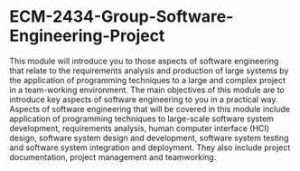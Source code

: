 # ECM-2434-Group-Software-Engineering-Project
This module will introduce you to those aspects of software engineering that relate to the requirements analysis and production of large systems by the application of programming techniques to a large and complex project in a team-working environment. The main objectives of this module are to introduce key aspects of software engineering to you in a practical way. Aspects of software engineering that will be covered in this module include application of programming techniques to large-scale software system development, requirements analysis, human computer interface (HCI) design, software system design and development, software system testing and software system integration and deployment. They also include project documentation, project management and teamworking.
